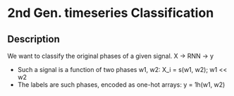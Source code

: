 # 2nd Gen. timeseries Classification

## Description

We want to classify the original phases of a given signal.
X -> RNN -> y

- Such a signal is a function of two phases w1, w2: X_i = s(w1, w2); w1 << w2
- The labels are such phases, encoded as one-hot arrays: y = 1h(w1, w2)
